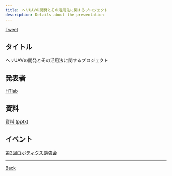 ```yaml
---
title: ヘリUAVの開発とその活用法に関するプロジェクト
description: Details about the presentation
---
```


<link rel="shortcut icon" type="image/x-icon" href="/favicon.ico?">

<a href="https://twitter.com/share?ref_src=twsrc%5Etfw" class="twitter-share-button" data-show-count="false">Tweet</a><script async src="https://platform.twitter.com/widgets.js" charset="utf-8"></script>

## タイトル
ヘリUAVの開発とその活用法に関するプロジェクト
## 発表者
[HTlab](https://connpass.com/user/HTlab/)
## 資料
[資料 (pptx)](../../files/robosemi2020_07_3.pptx)
## イベント
[第2回ロボティクス勉強会](./2.md)



- - -
[Back](../../archive.md)
